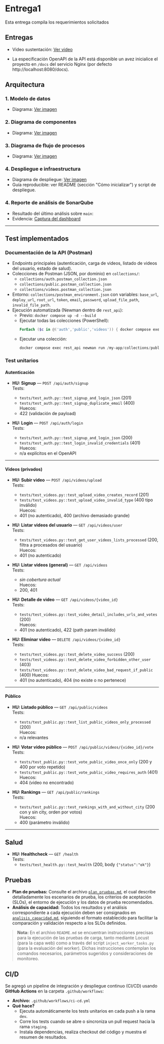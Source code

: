 
# Entrega1

Esta entrega compila los requerimientos solicitados 


## Entregas
- Video sustentación: [Ver video](https://drive.google.com/file/d/1O0dMHBgJviul23iVsieJB4MkeW3ddumX/view?usp=sharing)

- La especificación OpenAPI de la API está disponible un avez inicialice el proyecto en `/docs` del servicio Nginx (por defecto http://localhost:8080/docs).



## Arquitectura
### 1. Modelo de datos
- Diagrama: [Ver imagen](https://drive.google.com/file/d/1E3vjyf7dd5FIm3wkKZc592LTR_fbfzVh/view?usp=sharing)



### 2. Diagrama de componentes

- Diagrama: [Ver imagen](https://drive.google.com/file/d/1oWUE6Pb6KDLkE9c3dGdcvcxo_4quyLJJ/view?usp=sharing)

### 3. Diagrama de flujo de procesos

- Diagrama: [Ver imagen](https://drive.google.com/file/d/1II6ekzOkFpi0cM94-Xo0sNU860MXSn5T/view?usp=sharing)

### 4. Despliegue e infraestructura
- Diagrama de despliegue: [Ver imagen](https://drive.google.com/file/d/1qvCAnbd3ss0VMz3zkSlJ5kmZ7Plf7CAA/view?usp=sharing)
- Guía reproducible: ver README (sección "Cómo inicializar") y script de despliegue.

### 4. Reporte de análisis de SonarQube

- Resultado del último análisis sobre `main`:
- Evidencia: [Captura del dashboard](https://drive.google.com/file/d/1CWt2H1FEXjfCXTFyLwGiEQnKqqg_hLE4/view?usp=sharing)

---

## Test implementados
### Documentación de la API (Postman)

- Endpoints principales (autenticación, carga de videos, listado de videos del usuario, estado de salud).
- Colecciones de Postman (JSON, por dominio) en `collections/`:
  - `collections/auth.postman_collection.json`
  - `collections/public.postman_collection.json`
  - `collections/videos.postman_collection.json`
- Entorno: `collections/postman_environment.json` con variables: `base_url`, `deploy_url`, `root_url`, `token`, `email`, `password`, `upload_file_path`, `invalid_file_path`.
- Ejecución automatizada (Newman dentro de `rest_api`):
  - Previo: `docker compose up -d --build`
  - Ejecutar todas las colecciones (PowerShell):
    ```powershell
    ForEach ($c in @('auth','public','videos')) { docker compose exec rest_api newman run /my-app/collections/$c.postman_collection.json -e /my-app/collections/postman_environment.json --reporters cli }
    ```
  - Ejecutar una colección:
    ```powershell
    docker compose exec rest_api newman run /my-app/collections/public.postman_collection.json -e /my-app/collections/postman_environment.json --reporters cli
    ```
### Test unitarios
#### Autenticación

- **HU: Signup** — `POST /api/auth/signup`  
  Tests:  
    - `tests/test_auth.py::test_signup_and_login_json` (201)  
    - `tests/test_auth.py::test_signup_duplicate_email` (400)  
  Huecos:  
    - 422 (validación de payload)

- **HU: Login** — `POST /api/auth/login`  
  Tests:  
    - `tests/test_auth.py::test_signup_and_login_json` (200)  
    - `tests/test_auth.py::test_login_invalid_credentials` (401)  
  Huecos:  
    - n/a explícitos en el OpenAPI

---

#### Videos (privados)

- **HU: Subir video** — `POST /api/videos/upload`  
  Tests:  
    - `tests/test_videos.py::test_upload_video_creates_record` (201)  
    - `tests/test_videos.py::test_upload_video_invalid_type` (400 tipo inválido)  
  Huecos:  
    - 401 (no autenticado), 400 (archivo demasiado grande)

- **HU: Listar videos del usuario** — `GET /api/videos/user`  
  Tests:  
    - `tests/test_videos.py::test_get_user_videos_lists_processed` (200, filtra a procesados del usuario)  
  Huecos:  
    - 401 (no autenticado)

- **HU: Listar videos (general)** — `GET /api/videos`  
  Tests:  
    - *sin cobertura actual*  
  Huecos:  
    - 200, 401

- **HU: Detalle de video** — `GET /api/videos/{video_id}`  
  Tests:  
    - `tests/test_videos.py::test_video_detail_includes_urls_and_votes` (200)  
  Huecos:  
    - 401 (no autenticado), 422 (path param inválido)

- **HU: Eliminar video** — `DELETE /api/videos/{video_id}`  
  Tests:  
    - `tests/test_videos.py::test_delete_video_success` (200)
    - `tests/test_videos.py::test_delete_video_forbidden_other_user` (403)
    - `tests/test_videos.py::test_delete_video_bad_request_if_public` (400)
  Huecos:  
    - 401 (no autenticado), 404 (no existe o no pertenece)

---

#### Público

- **HU: Listado público** — `GET /api/public/videos`  
  Tests:  
    - `tests/test_public.py::test_list_public_videos_only_processed` (200)  
  Huecos:  
    - n/a relevantes

- **HU: Votar video público** — `POST /api/public/videos/{video_id}/vote`  
  Tests:  
    - `tests/test_public.py::test_vote_public_video_once_only` (200 y 400 por voto repetido)
    - `tests/test_public.py::test_vote_public_video_requires_auth` (401)
  Huecos:  
    - 404 (video no encontrado)

- **HU: Rankings** — `GET /api/public/rankings`  
  Tests:  
    - `tests/test_public.py::test_rankings_with_and_without_city` (200 con y sin city, orden por votos)  
  Huecos:  
    - 400 (parámetro inválido)

---

## Salud

- **HU: Healthcheck** — `GET /health`  
  Tests:  
    - `tests/test_health.py::test_health` (200, body `{"status":"ok"}`)


## Pruebas
- **Plan de pruebas:** Consulte el archivo [`plan_pruebas.md`](plan_pruebas.md), el cual describe detalladamente los escenarios de prueba, los criterios de aceptación (SLOs), el entorno de ejecución y los datos de prueba recomendados.
- **Análisis de capacidad:** Todos los resultados y el análisis correspondiente a cada ejecución deben ser consignados en [`analisis_capacidad.md`](analisis_capacidad.md), siguiendo el formato establecido para facilitar la comparación y validación respecto a los SLOs definidos.

> **Nota:** En el archivo `README.md`  se encuentran instrucciones precisas para la ejecución de las pruebas de carga, tanto mediante Locust (para la capa web) como a través del script `inject_worker_tasks.py` (para la evaluación del worker). Dichas instrucciones contemplan los comandos necesarios, parámetros sugeridos y consideraciones de monitoreo.

## CI/D

Se agregó un pipeline de integración y despliegue continuo (CI/CD) usando **GitHub Actions** en la carpeta `.github/workflows`:

- **Archivo:** `.github/workflows/ci-cd.yml`
- **Qué hace?**
  - Ejecuta automáticamente los tests unitarios en cada push a la rama `dev`.
  - Corre los tests cuando se abre o sincroniza un pull request hacia la rama `staging`.
  - Instala dependencias, realiza checkout del código y muestra el resumen de resultados.



